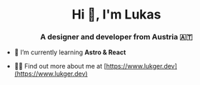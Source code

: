 <h1 align="center">Hi 👋, I'm Lukas</h1>
<h3 align="center">A designer and developer from Austria 🇦🇹</h3>

- 🌱 I’m currently learning **Astro & React**

- 👨‍💻 Find out more about me at [https://www.lukger.dev](https://www.lukger.dev)
